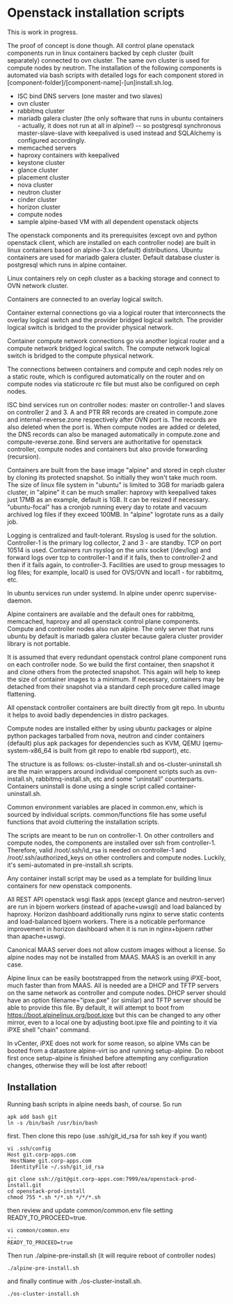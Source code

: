 # Openstack installation scripts

This is work in progress. 

The proof of concept is done though. All control plane openstack components run in linux containers backed by ceph cluster (built separately) connected to ovn cluster. The same ovn cluster is used for compute nodes by neutron. The installation of the following components is automated via bash scripts with detailed logs for each component stored in [component-folder]/[component-name]-[un]install.sh.log.

- ISC bind DNS servers (one master and two slaves)
- ovn cluster
- rabbitmq cluster
- mariadb galera cluster (the only software that runs in ubuntu containers - actually, it does not run at all in alpine!)
-- so postgresql synchronous master-slave-slave with keepalived is used instead and SQLAlchemy is configured accordingly. 
- memcached servers
- haproxy containers with keepalived
- keystone cluster
- glance cluster
- placement cluster
- nova cluster
- neutron cluster
- cinder cluster
- horizon cluster
- compute nodes
- sample alpine-based VM with all dependent openstack objects 

The openstack components and its prerequisites (except ovn and python openstack client, which are installed on each controller node) are built in linux containers based on alpine-3.xx (default) distributions. Ubuntu containers are used for mariadb galera cluster. Default database cluster is postgresql which runs in alpine container.

Linux containers rely on ceph cluster as a backing storage and connect to OVN network cluster.

Containers are connected to an overlay logical switch. 

Container external connections go via a logical router that interconnects the overlay logical switch and the provider bridged logical switch. The provider logical switch is bridged to the provider physical network.

Container compute network connections go via another logical router and a compute network bridged logical switch. The compute network logical switch is bridged to the compute physical network. 

The connections between containers and compute and ceph nodes rely on a static route, which is configured automatically on the router and on compute nodes via staticroute rc file but must also be configured on ceph nodes.

ISC bind services run on controller nodes: master on controller-1 and slaves on controller 2 and 3. A and PTR RR records are created in compute.zone and internal-reverse.zone respectively after OVN port is. The records are also deleted when the port is. When compute nodes are added or deleted, the DNS records can also be managed automatically in compute.zone and compute-reverse.zone. Bind servers are authoritative for openstack controller, compute nodes and containers but also provide forwarding (recursion).

Containers are built from the base image "alpine" and stored in ceph cluster by cloning its protected snapshot. So initially they won't take much room. The size of linux file system in "ubuntu" is limited to 3GB for mariadb galera cluster, in "alpine" it can be much smaller: haproxy with keepalived takes just 17MB as an example, default is 1GB. It can be resized if necessary. "ubuntu-focal" has a cronjob running every day to rotate and vacuum archived log files if they exceed 100MB. In "alpine" logrotate runs as a daily job.

Logging is centralized and fault-tolerant. Rsyslog is used for the solution. Controller-1 is the primary log collector, 2 and 3 - are standby. TCP on port 10514 is used. Containers run rsyslog on the unix socket (/dev/log) and forward logs over tcp to controller-1 and if it fails, then to controller-2 and then if it fails again, to controller-3. Facilities are used to group messages to log files; for example, local0 is used for OVS/OVN and local1 - for rabbitmq, etc.

In ubuntu services run under systemd. In alpine under openrc supervise-daemon.

Alpine containers are available and the default ones for rabbitmq, memcached, haproxy and all openstack control plane components. Compute and controller nodes also run alpine. The only server that runs ubuntu by default is mariadb galera cluster because galera cluster provider library is not portable.

It is assumed that every redundant openstack control plane component runs on each controller node. So we build the first container, then snapshot it and clone others from the protected snapshot. This again will help to keep the size of container images to a minimum. If necessary, containers may be detached from their snapshot via a standard ceph procedure called image flattening.

All openstack controller containers are built directly from git repo. In ubuntu it helps to avoid badly dependencies in distro packages. 

Compute nodes are installed either by using ubuntu packages or alpine python packages tarballed from nova, neutron and cinder containers (default) plus apk packages for dependencies such as KVM, QEMU (qemu-system-x86_64 is built from git repo to enable rbd support), etc.

The structure is as follows: os-cluster-install.sh and os-cluster-uninstall.sh are the main wrappers around individual component scripts such as ovn-install.sh, rabbitmq-install.sh, etc and some "uninstall" counterparts. Containers uninstall is done using a single script called container-uninstall.sh. 

Common environment variables are placed in common.env, which is sourced by individual scripts. common/functions file has some useful functions that avoid cluttering the installation scripts.

The scripts are meant to be run on controller-1. On other controllers and compute nodes, the components are installed over ssh from controller-1. Therefore, valid /root/.ssh/id_rsa is needed on controller-1 and /root/.ssh/authorized_keys on other controllers and compute nodes. Luckily, it's semi-automated in pre-install.sh scripts.

Any container install script may be used as a template for building linux containers for new openstack components.

All REST API openstack wsgi flask apps (except glance and neutron-server) are run in bjoern workers (instead of apache+uwsgi) and load balanced by haproxy. Horizon dashboard additionally runs nginx to serve static contents and load-balanced bjoern workers. There is a noticable performance improvement in horizon dashboard when it is run in nginx+bjoern rather than apache+uswgi.

Canonical MAAS server does not allow custom images without a license. So alpine nodes may not be installed from MAAS. MAAS is an overkill in any case.

Alpine linux can be easily bootstrapped from the network using iPXE-boot, much faster than from MAAS. All is needed are a DHCP and TFTP servers on the same network as controller and compute nodes. DHCP server should have an option filename="ipxe.pxe" (or similar) and TFTP server should be able to provide this file. By default, it will attempt to boot from https://boot.alpinelinux.org/boot.ipxe but this can be changed to any other mirror, even to a local one by adjusting boot.ipxe file and pointing to it via iPXE shell "chain" command. 

In vCenter, iPXE does not work for some reason, so alpine VMs can be booted from a datastore alpine-virt iso and running setup-alpine. Do reboot first once setup-alpine is finished before attempting any configuration changes, otherwise they will be lost after reboot!

## Installation

Running bash scripts in alpine needs bash, of course. So run 

```
apk add bash git
ln -s /bin/bash /usr/bin/bash
```

first. Then clone this repo (use .ssh/git_id_rsa for ssh key if you want)

```
vi .ssh/config
Host git.corp-apps.com
 HostName git.corp-apps.com
 IdentityFile ~/.ssh/git_id_rsa

git clone ssh://git@git.corp-apps.com:7999/ea/openstack-prod-install.git
cd openstack-prod-install
chmod 755 *.sh */*.sh */*/*.sh
```

then review and update common/common.env file setting READY_TO_PROCEED=true. 

```
vi common/common.env
...
READY_TO_PROCEED=true
```

Then run ./alpine-pre-install.sh (it will require reboot of controller nodes)

```
./alpine-pre-install.sh
```

and finally continue with ./os-cluster-install.sh.

```
./os-cluster-install.sh
```
